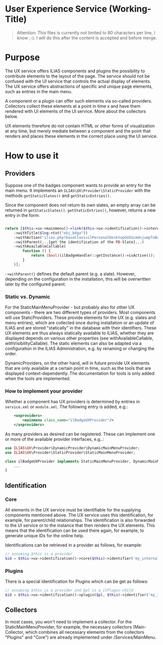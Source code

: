 User Experience Service (Working-Title)
======================================

> Attention: This files is currently not limited to 80 characters per line, I know ;-). I will do this after the content is accepted and before merge.

# Purpose
The UX service offers ILIAS components and plugins the possibility to contribute elements to the layout of the page. The service should not be confused with the UI service that controls the actual display of elements. The UX service offers abstractions of specific and unique page elements, such as entries in the main menu. 

A component or a plugin can offer such elements via so-called providers. Collectors collect these elements at a point in time x and have them rendered with UI elements of the UI service. More about the collectors below.

UX elements therefore do not contain HTML or other forms of visualization at any time, but merely mediate between a component and the point that renders and places these elements in the correct place using the UI service.

# How to use it

## Providers
Suppose one of the badges component wants to provide an entry for the main menu. It implements an `ILIAS\UX\Provider\StaticProvider` with the methods `getStaticSlates()` and `getStaticEntries()`.

Since the component does not return its own slates, an empty array can be returned in `getStaticSlates()`. `getStaticEntries()`, however, returns a new entry in the form:


```php

return [$this->ux->mainmenu()->link($this->ux->identification()->internal('mm_pd_badges'))
    ->withTitle($lng->txt("obj_bdga"))
    ->withAction("ilias.php?baseClass=ilPersonalDesktopGUI&cmd=jumpToBadges")
    ->withParent(...[get the identification of the PD-Slate]...)
    ->withAvailableCallable(
        function () {
            return (bool)(ilBadgeHandler::getInstance()->isActive());
        }
    )];
```
`->withParent()` defines the default parent (e.g. a slate). However, depending on the configuration in the installation, this will be overwritten later by the configured parent.

### Static vs. Dynamic
For the StaticMainMenuProvider - but probably also for other UX components - there are two different types of providers. Most components will use StaticProviders. These provide elements for the UX (e.g. slates and menu entries), which are collected once during installation or an update of ILIAS and are stored "statically" in the database with their identifiers. These UX elements are thus always statically available to ILIAS, whether they are displayed depends on various other properties (see withAvailableCallable, withVisibilityCallable). The static elements can also be adapted via a configuration in the ILIAS Administration, e.g. by renaming or changing the order.

DynamicProviders, on the other hand, will in future provide UX elements that are only available at a certain point in time, such as the tools that are displayed context-dependently. The documentation for tools is only added when the tools are implemented.

### How to implement your provider
Whether a component has UX providers is determined by entries in `service.xml` or `module.xml`. The following entry is added, e.g.:
```xml
    <uxproviders>
        <mainmenu class_name="ilBadgeUXProvider"/>
    </uxproviders>
```
As many providers as desired can be registered. These can implement one or more of the available provider interfaces, e.g..:
```php
use ILIAS\UX\Provider\DynamicProvider\DynamicMainMenuProvider;
use ILIAS\UX\Provider\StaticProvider\StaticMainMenuProvider;

class ilBadgeUXProvider implements StaticMainMenuProvider, DynamicMainMenuProvider {
    ...
}
```

## Identification
### Core
All elements in the UX service must be identifiable for the supplying components mentioned above. The UX service uses this identification, for example, for parent/child relationships. The identification is also forwarded to the UI service or to the instance that then renders the UX elements. This means that the identification can be used there again, for example, to generate unique IDs for the online help.

Identifications can be retrieved in a provider as follows, for example:
```php
// assuming $this is a provider
$id = $this->ux->identification()->core($this)->identifier('my_internal_id');
```
### Plugins
There is a special Identification for Plugins which can be get as follows:
```php
// assuming $this is a provider and $pl is a ilPlugin-child
$id = $this->ux->identification()->plugin($pl, $this)->identifier('my_internal_id');
```

## Collectors
In most cases, you won't need to implement a collector. For the StaticMainMenuProvider, for example, the necessary collectors (Main-Collector, which combines all necessary elements from the collectors "Plugins" and "Core") are already implemented under /Services/MainMenu.


